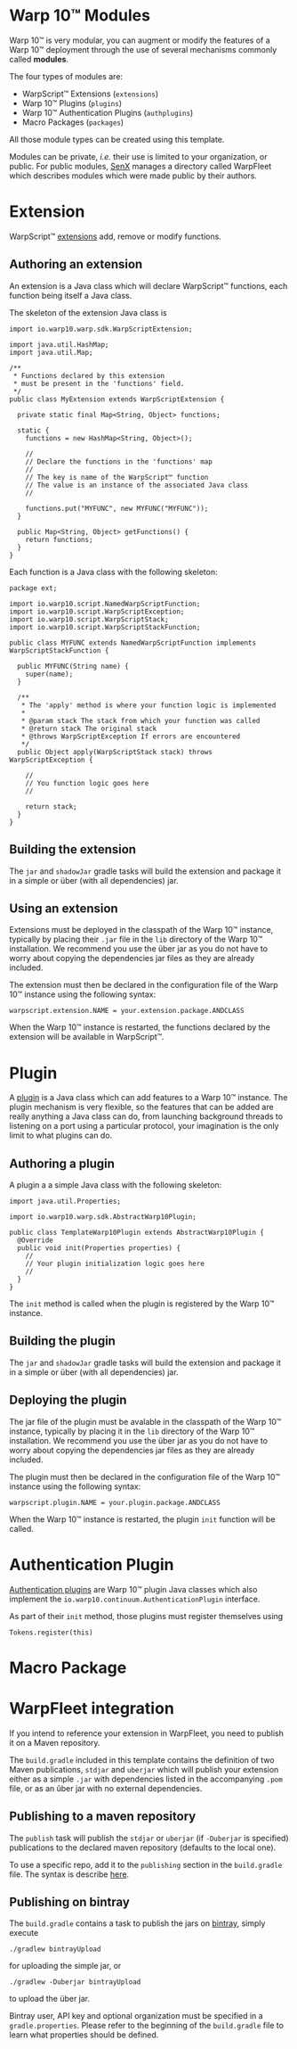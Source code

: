 # Warp 10™ Modules

Warp 10™ is very modular, you can augment or modify the features of a Warp 10™ deployment through the use of several mechanisms commonly called **modules**.

The four types of modules are:

* WarpScript™ Extensions (`extensions`)
* Warp 10™ Plugins (`plugins`)
* Warp 10™ Authentication Plugins (`authplugins`)
* Macro Packages (`packages`)

All those module types can be created using this template.

Modules can be private, *i.e.* their use is limited to your organization, or public. For public modules, [SenX](https://senx.io/) manages a directory called WarpFleet which describes modules which were made public by their authors.

# Extension

WarpScript™ [extensions](https://warp10.io/content/03_Documentation/07_Extending_Warp_10/03_Extensions) add, remove or modify functions.

## Authoring an extension

An extension is a Java class which will declare WarpScript™ functions, each function being itself a Java class.

The skeleton of the extension Java class is

```
import io.warp10.warp.sdk.WarpScriptExtension;

import java.util.HashMap;
import java.util.Map;

/**
 * Functions declared by this extension
 * must be present in the 'functions' field.
 */
public class MyExtension extends WarpScriptExtension {

  private static final Map<String, Object> functions;

  static {
    functions = new HashMap<String, Object>();

    //
    // Declare the functions in the 'functions' map
    //
    // The key is name of the WarpScript™ function
    // The value is an instance of the associated Java class
    //

    functions.put("MYFUNC", new MYFUNC("MYFUNC"));
  }

  public Map<String, Object> getFunctions() {
    return functions;
  }
}
```

Each function is a Java class with the following skeleton:

```
package ext;

import io.warp10.script.NamedWarpScriptFunction;
import io.warp10.script.WarpScriptException;
import io.warp10.script.WarpScriptStack;
import io.warp10.script.WarpScriptStackFunction;

public class MYFUNC extends NamedWarpScriptFunction implements WarpScriptStackFunction {

  public MYFUNC(String name) {
    super(name);
  }

  /**
   * The 'apply' method is where your function logic is implemented
   *
   * @param stack The stack from which your function was called
   * @return stack The original stack
   * @throws WarpScriptException If errors are encountered
   */
  public Object apply(WarpScriptStack stack) throws WarpScriptException {
    
    //
    // You function logic goes here
    //

    return stack;
  }
}
```

## Building the extension

The `jar` and `shadowJar` gradle tasks will build the extension and package it in a simple or über (with all dependencies) jar.

## Using an extension

Extensions must be deployed in the classpath of the Warp 10™ instance, typically by placing their `.jar` file in the `lib` directory of the Warp 10™ installation. We recommend you use the über jar as you do not have to worry about copying the dependencies jar files as they are already included.

The extension must then be declared in the configuration file of the Warp 10™ instance using the following syntax:

```
warpscript.extension.NAME = your.extension.package.ANDCLASS
```

When the Warp 10™ instance is restarted, the functions declared by the extension will be available in WarpScript™.

# Plugin

A [plugin]() is a Java class which can add features to a Warp 10™ instance. The plugin mechanism is very flexible, so the features that can be added are really anything a Java class can do, from launching background threads to listening on a port using a particular protocol, your imagination is the only limit to what plugins can do.

## Authoring a plugin

A plugin a a simple Java class with the following skeleton:

```
import java.util.Properties;

import io.warp10.warp.sdk.AbstractWarp10Plugin;

public class TemplateWarp10Plugin extends AbstractWarp10Plugin {
  @Override
  public void init(Properties properties) {
    //
    // Your plugin initialization logic goes here
    //
  }
}
```

The `init` method is called when the plugin is registered by the Warp 10™ instance.

## Building the plugin

The `jar` and `shadowJar` gradle tasks will build the extension and package it in a simple or über (with all dependencies) jar.

## Deploying the plugin

The jar file of the plugin must be avalable in the classpath of the Warp 10™ instance, typically by placing it in the `lib` directory of the Warp 10™ installation. We recommend you use the über jar as you do not have to worry about copying the dependencies jar files as they are already included.

The plugin must then be declared in the configuration file of the Warp 10™ instance using the following syntax:

```
warpscript.plugin.NAME = your.plugin.package.ANDCLASS
```

When the Warp 10™ instance is restarted, the plugin `init` function will be called.

# Authentication Plugin

[Authentication plugins](https://www.warp10.io/content/03_Documentation/05_Security/06_Auth_plugins#registering-an-authentication-plugin) are Warp 10™ plugin Java classes which also implement the `io.warp10.continuum.AuthenticationPlugin` interface.

As part of their `init` method, those plugins must register themselves using 

```
Tokens.register(this)
```

# Macro Package


# WarpFleet integration

If you intend to reference your extension in WarpFleet, you need to publish it on a Maven repository.

The `build.gradle` included in this template contains the definition of two Maven publications, `stdjar` and `uberjar` which will publish your extension either as a simple `.jar` with dependencies listed in the accompanying `.pom` file, or as an ûber jar with no external dependencies.

## Publishing to a maven repository

The `publish` task will publish the `stdjar` or `uberjar` (if `-Duberjar` is specified) publications to the declared maven repository (defaults to the local one).

To use a specific repo, add it to the `publishing` section in the `build.gradle` file. The syntax is describe [here](https://docs.gradle.org/current/userguide/publishing_maven.html#publishing_maven:repositories).

## Publishing on bintray

The `build.gradle` contains a task to publish the jars on [bintray](), simply execute

```
./gradlew bintrayUpload
```

for uploading the simple jar, or

```
./gradlew -Duberjar bintrayUpload
```

to upload the über jar.

Bintray user, API key and optional organization must be specified in a `gradle.properties`. Please refer to the beginning of the `build.gradle` file to learn what properties should be defined.
